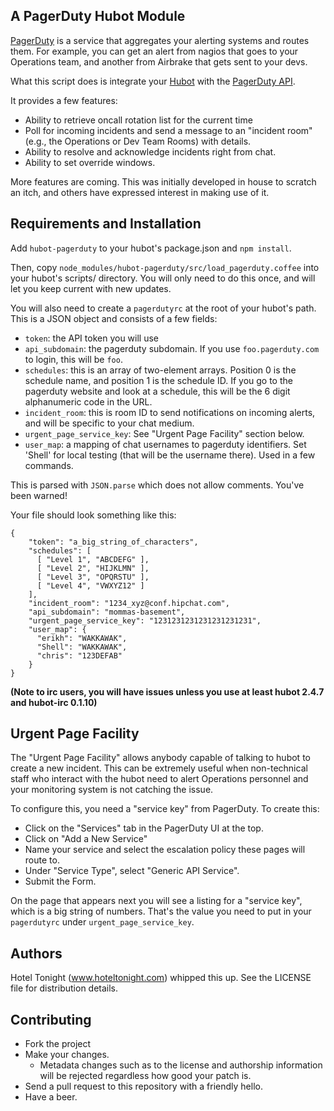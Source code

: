 A PagerDuty Hubot Module
-------------------------

[PagerDuty](http://www.pagerduty.com) is a service that aggregates your
alerting systems and routes them. For example, you can get an alert from nagios
that goes to your Operations team, and another from Airbrake that gets sent to
your devs.

What this script does is integrate your
[Hubot](https://github.com/github/hubot) with the [PagerDuty
API](http://developer.pagerduty.com/).

It provides a few features:

* Ability to retrieve oncall rotation list for the current time
* Poll for incoming incidents and send a message to an "incident room" (e.g., the Operations or Dev Team Rooms) with details.
* Ability to resolve and acknowledge incidents right from chat.
* Ability to set override windows.

More features are coming. This was initially developed in house to scratch an
itch, and others have expressed interest in making use of it.

Requirements and Installation
-----------------------------

Add `hubot-pagerduty` to your hubot's package.json and `npm install`.

Then, copy `node_modules/hubot-pagerduty/src/load_pagerduty.coffee` into your
hubot's scripts/ directory. You will only need to do this once, and will let
you keep current with new updates.

You will also need to create a `pagerdutyrc` at the root of your hubot's path.
This is a JSON object and consists of a few fields:

* `token`: the API token you will use
* `api_subdomain`: the pagerduty subdomain. If you use `foo.pagerduty.com` to login, this will be `foo`.
* `schedules`: this is an array of two-element arrays. Position 0 is the
  schedule name, and position 1 is the schedule ID. If you go to the pagerduty
  website and look at a schedule, this will be the 6 digit alphanumeric code in
  the URL.
* `incident_room`: this is room ID to send notifications on incoming alerts, and will be specific to your chat medium.
* `urgent_page_service_key`: See "Urgent Page Facility" section below.
* `user_map`: a mapping of chat usernames to pagerduty identifiers. Set 'Shell'
  for local testing (that will be the username there). Used in a few commands.

This is parsed with `JSON.parse` which does not allow comments. You've been warned!

Your file should look something like this:

```
{
    "token": "a_big_string_of_characters",
    "schedules": [
      [ "Level 1", "ABCDEFG" ],
      [ "Level 2", "HIJKLMN" ],
      [ "Level 3", "OPQRSTU" ],
      [ "Level 4", "VWXYZ12" ]
    ],
    "incident_room": "1234_xyz@conf.hipchat.com",
    "api_subdomain": "mommas-basement",
    "urgent_page_service_key": "1231231231231231231231",
    "user_map": {
      "erikh": "WAKKAWAK",
      "Shell": "WAKKAWAK",
      "chris": "123DEFAB"
    }
}
```

**(Note to irc users, you will have issues unless you use at least hubot 2.4.7
and hubot-irc 0.1.10)**

Urgent Page Facility
--------------------

The "Urgent Page Facility" allows anybody capable of talking to hubot to create
a new incident. This can be extremely useful when non-technical staff who
interact with the hubot need to alert Operations personnel and your monitoring
system is not catching the issue.

To configure this, you need a "service key" from PagerDuty. To create this:

* Click on the "Services" tab in the PagerDuty UI at the top.
* Click on "Add a New Service"
* Name your service and select the escalation policy these pages will route to.
* Under "Service Type", select "Generic API Service".
* Submit the Form.

On the page that appears next you will see a listing for a "service key", which
is a big string of numbers. That's the value you need to put in your
`pagerdutyrc` under `urgent_page_service_key`.

Authors
-------

Hotel Tonight (www.hoteltonight.com) whipped this up. See the LICENSE file for
distribution details.

Contributing
------------

* Fork the project
* Make your changes.
  * Metadata changes such as to the license and authorship information will be
    rejected regardless how good your patch is.
* Send a pull request to this repository with a friendly hello.
* Have a beer.
